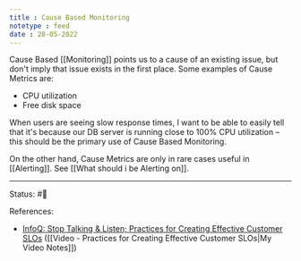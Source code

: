 ```yaml
---
title : Cause Based Monitoring
notetype : feed
date : 28-05-2022
---
```


Cause Based [[Monitoring]] points us to a cause of an existing issue, but don't imply that issue exists in the first place. Some examples of Cause Metrics are:
- CPU utilization
- Free disk space

When users are seeing slow response times, I want to be able to easily tell that it's because our DB server is running close to 100% CPU utilization – this should be the primary use of Cause Based Monitoring. 

On the other hand, Cause Metrics are only in rare cases useful in [[Alerting]]. See [[What should i be Alerting on]].



-----

Status: #🌱 

References:
- [InfoQ: Stop Talking & Listen; Practices for Creating Effective Customer SLOs](https://www.infoq.com/presentations/slo-pitfalls-2019/) ([[Video - Practices for Creating Effective Customer SLOs|My Video Notes]])
